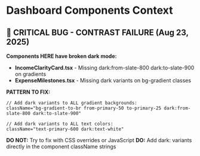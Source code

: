# Dashboard Components Context

## 🚨 CRITICAL BUG - CONTRAST FAILURE (Aug 23, 2025)
**Components HERE have broken dark mode:**
- **IncomeClarityCard.tsx** - Missing dark:from-slate-800 dark:to-slate-900 on gradients
- **ExpenseMilestones.tsx** - Missing dark variants on bg-gradient classes

**PATTERN TO FIX:**
```tsx
// Add dark variants to ALL gradient backgrounds:
className="bg-gradient-to-br from-primary-50 to-primary-25 dark:from-slate-800 dark:to-slate-900"

// Add dark variants to ALL text colors:
className="text-primary-600 dark:text-white"
```

**DO NOT:** Try to fix with CSS overrides or JavaScript
**DO:** Add dark: variants directly in the component className strings